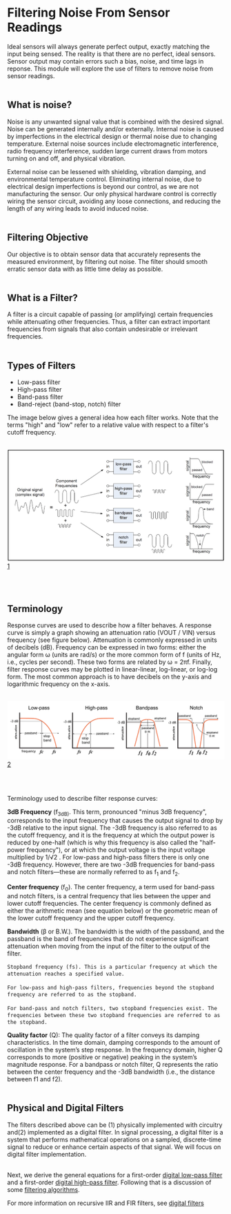 # Filtering Noise From Sensor Readings

Ideal sensors will always generate perfect output, exactly matching the input being sensed. The reality is that there are no perfect, ideal sensors. Sensor output may contain errors such a bias, noise, and time lags in reponse. This module will explore the use of filters to remove noise from sensor readings.
<br>
<br>

## What is noise?

Noise is any unwanted signal value that is combined with the desired signal. Noise can be generated internally and/or externally. Internal noise is caused by imperfections in the electrical design or thermal noise due to changing temperature. External noise sources include electromagnetic interference, radio frequency interference, sudden large current draws from motors turning on and off, and physical vibration.

External noise can be lessened with shielding, vibration damping, and environmental temperature control. Eliminating internal noise, due to electrical design imperfections is beyond our control, as we are not manufacturing the sensor. Our only physical hardware control is correctly wiring the sensor circuit, avoiding any loose connections, and reducing the length of any wiring leads to avoid induced noise.
<br>
<br>

## Filtering Objective

Our objective is to obtain sensor data that accurately represents the measured environment, by filtering out noise. The filter should smooth erratic sensor data with as little time delay as possible.
<br>
<br>

## What is a Filter?

A filter is a circuit capable of passing (or amplifying) certain frequencies while attenuating other frequencies. Thus, a filter can extract important frequencies from signals that also contain undesirable or irrelevant frequencies.
<br>
<br>

## Types of Filters

- Low-pass filter 
- High-pass filter
- Band-pass filter
- Band-reject (band-stop, notch) filter

The image below gives a general idea how each filter works. Note that the terms "high" and "low" refer to a relative value with respect to a filter's cutoff frequency.<br><br>


![Filter Types](./images/four_major_filters.jpg "Filter Types")[1](https://www.allaboutcircuits.com/uploads/articles/four_major_filters.jpg)

<br><br>

## Terminology

Response curves are used to describe how a filter behaves. A response curve is simply a graph showing an attenuation ratio (VOUT / VIN) versus frequency (see figure below). Attenuation is commonly expressed in units of decibels (dB). Frequency can be expressed in two forms: either the angular form ω (units are rad/s) or the more common form of f (units of Hz, i.e., cycles per second). These two forms are related by ω = 2πf. Finally, filter response curves may be plotted in linear-linear, log-linear, or log-log form. The most common approach is to have decibels on the y-axis and logarithmic frequency on the x-axis. <br><br>


![Response Curvers](./images/Davis_intro_to_filters_filter_types.jpg "Response Curves")[2](https://www.allaboutcircuits.com/uploads/articles/Davis_intro_to_filters_filter_types.jpg)

<br><br>

Terminology used to describe filter response curves:

**3dB Frequency** (f<sub>3dB)</sub>. This term, pronounced "minus 3dB frequency", corresponds to the input frequency that causes the output signal to drop by -3dB relative to the input signal. The -3dB frequency is also referred to as the cutoff frequency, and it is the frequency at which the output power is reduced by one-half (which is why this frequency is also called the "half-power frequency"), or at which the output voltage is the input voltage multiplied by 1/√2 . For low-pass and high-pass filters there is only one -3dB frequency. However, there are two -3dB frequencies for band-pass and notch filters—these are normally referred to as f<sub>1</sub> and f<sub>2</sub>.

**Center frequency** (f<sub>0</sub>). The center frequency, a term used for band-pass and notch filters, is a central frequency that lies between the upper and lower cutoff frequencies. The center frequency is commonly defined as either the arithmetic mean (see equation below) or the geometric mean of the lower cutoff frequency and the upper cutoff frequency.

**Bandwidth** (β or B.W.). The bandwidth is the width of the passband, and the passband is the band of frequencies that do not experience significant attenuation when moving from the input of the filter to the output of the filter.

    Stopband frequency (fs). This is a particular frequency at which the attenuation reaches a specified value.
    
    For low-pass and high-pass filters, frequencies beyond the stopband frequency are referred to as the stopband.
    
    For band-pass and notch filters, two stopband frequencies exist. The frequencies between these two stopband frequencies are referred to as the stopband.

**Quality factor** (Q): The quality factor of a filter conveys its damping characteristics. In the time domain, damping corresponds to the amount of oscillation in the system’s step response. In the frequency domain, higher Q corresponds to more (positive or negative) peaking in the system’s magnitude response. For a bandpass or notch filter, Q represents the ratio between the center frequency and the -3dB bandwidth (i.e., the distance between f1 and f2).
<br><br>

## Physical and Digital Filters

The filters described above can be (1) physically implemented with circuitry and(2) implemented as a digital filter. In signal processing, a digital filter is a system that performs mathematical operations on a sampled, discrete-time signal to reduce or enhance certain aspects of that signal. We will focus on digital filter implementation.
<br>
<br>

Next, we derive the general equations for a first-order [digital low-pass filter](digital_lowpass_filter.md) and a first-order [digital high-pass filter](digital_highpass_filter.md). Following that is a discussion of some [filtering algorithms](filtering_algorithms.md).

For more information on recursive IIR and FIR filters, see [digital filters](introduction_to_digital_filters.md)
